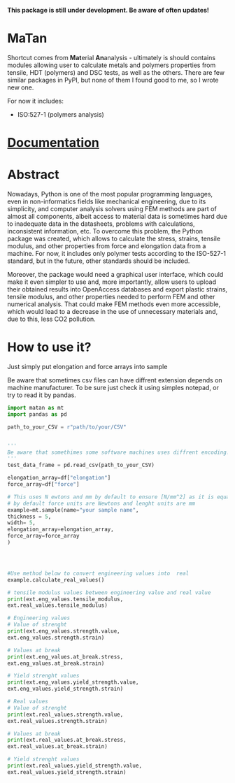 **This package is still under development. Be aware of often updates!**
# MaTan

Shortcut comes from **Mat**erial **An**analysis - ultimately is should contains modules allowing user to calculate metals and polymers properties from tensile, HDT (polymers) and DSC tests, as well as the others. There are few similar  packages in PyPI, but none of them I found good to me, so I wrote new one. 

For now it includes:
- ISO:527-1 (polymers analysis)

# [Documentation]([https://matan.codeberg.page])


# Abstract

Nowadays, Python is one of the most popular programming languages, even in non-informatics fields like mechanical engineering, due to its simplicity, and computer analysis solvers using FEM methods are part of almost all components, albeit access to material data is sometimes hard due to inadequate data in the datasheets, problems with calculations, inconsistent information, etc. To overcome this problem, the Python package was created, which allows to calculate the stress, strains, tensile modulus, and other properties from force and elongation data from a machine. For now, it includes only polymer tests according to the ISO-527-1 standard, but in the future, other standards should be included.

Moreover, the package would need a graphical user interface, which could make it even simpler to use and, more importantly, allow users to upload their obtained results into OpenAccess databases and export plastic strains, tensile modulus, and other properties needed to perform FEM and other numerical analysis. That could make FEM methods even more accessible, which would lead to a decrease in the use of unnecessary materials and, due to this, less CO2 pollution.


# How to use it?

Just simply put elongation and force arrays into sample

Be aware that sometimes csv files can have diffrent extension depends on machine manufacturer. To be sure just check it using simples notepad, or try to read it by pandas.

```python
import matan as mt
import pandas as pd

path_to_your_CSV = r"path/to/your/CSV"


'''
Be aware that somethimes some software machines uses diffrent encoding! Check the documentation of pandas.read_csv for more
'''
test_data_frame = pd.read_csv(path_to_your_CSV)

elongation_array=df["elongation"]
force_array=df["force"]

# This uses N ewtons and mm by default to ensure [N/mm^2] as it is equal to MPa
# by default force units are Newtons and lenght units are mm
example=mt.sample(name="your sample name",
thickness = 5,
width= 5,
elongation_array=elongation_array,
force_array=force_array
)




#Use method below to convert engineering values into  real
example.calculate_real_values()

# tensile modulus values between engineering value and real value
print(ext.eng_values.tensile_modulus,
ext.real_values.tensile_modulus)

# Engineering values
# Value of strenght
print(ext.eng_values.strength.value,
ext.eng_values.strength.strain)

# Values at break
print(ext.eng_values.at_break.stress,
ext.eng_values.at_break.strain)

# Yield strenght values
print(ext.eng_values.yield_strength.value,
ext.eng_values.yield_strength.strain)

# Real values
# Value of strenght
print(ext.real_values.strength.value,
ext.real_values.strength.strain)

# Values at break
print(ext.real_values.at_break.stress,
ext.real_values.at_break.strain)

# Yield strenght values
print(ext.real_values.yield_strength.value,
ext.real_values.yield_strength.strain)

```



